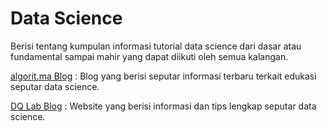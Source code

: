 # Data Science

Berisi tentang kumpulan informasi tutorial data science dari dasar atau fundamental sampai mahir yang dapat diikuti oleh semua kalangan.


[algorit.ma Blog](https://blog.algorit.ma/) : Blog yang berisi seputar informasi terbaru terkait edukasi seputar data science.

[DQ Lab Blog](https://dqlab.id/blog-and-event) : Website yang berisi informasi dan tips lengkap seputar data science.